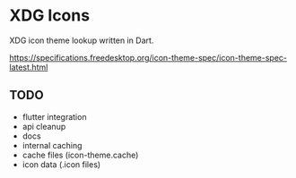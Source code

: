 # XDG Icons

XDG icon theme lookup written in Dart.

https://specifications.freedesktop.org/icon-theme-spec/icon-theme-spec-latest.html

## TODO

- flutter integration
- api cleanup
- docs
- internal caching
- cache files (icon-theme.cache)
- icon data (.icon files)
